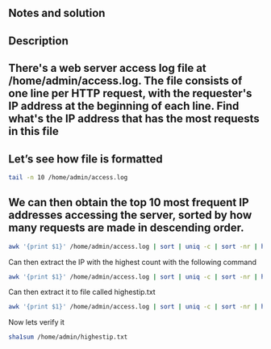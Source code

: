 ## Notes and solution

## Description
## There's a web server access log file at /home/admin/access.log. The file consists of one line per HTTP request, with the requester's IP address at the beginning of each line. Find what's the IP address that has the most requests in this file

## Let’s see how  file is formatted 

```bash
tail -n 10 /home/admin/access.log
```
## We can then obtain the top 10 most frequent IP addresses accessing the server, sorted by how many requests are made in descending order.

```bash
awk '{print $1}' /home/admin/access.log | sort | uniq -c | sort -nr | head
```

Can then extract the IP with the highest count with the following command

```bash
awk '{print $1}' /home/admin/access.log | sort | uniq -c | sort -nr | head -1 | awk '{print $2}'
```

Can then extract it to file called highestip.txt

```bash
awk '{print $1}' /home/admin/access.log | sort | uniq -c | sort -nr | head -1 | awk '{print $2}' > /home/admin/highestip.txt
```
Now lets verify it

```bash
sha1sum /home/admin/highestip.txt
```

